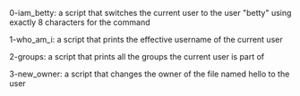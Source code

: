 0-iam_betty:
a script that switches the current user to the user "betty" using exactly 8 characters for the command

1-who_am_i:
a script that prints the effective username of the current user

2-groups:
a script that prints all the groups the current user is part of

3-new_owner:
a script that changes the owner of the file named hello to the user